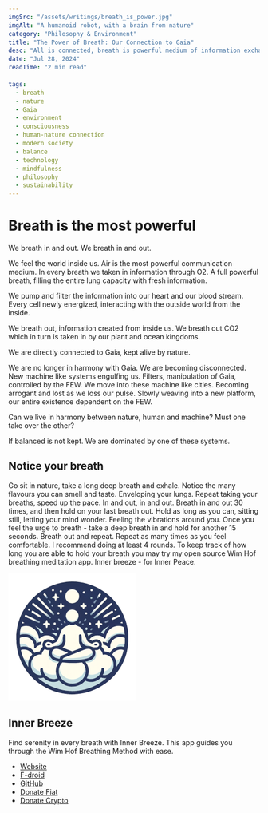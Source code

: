 ```yaml
---
imgSrc: "/assets/writings/breath_is_power.jpg"
imgAlt: "A humanoid robot, with a brain from nature"
category: "Philosophy & Environment"
title: "The Power of Breath: Our Connection to Gaia"
desc: "All is connected, breath is powerful medium of information exchange between organisms and systems."
date: "Jul 28, 2024"
readTime: "2 min read"

tags:
  - breath
  - nature
  - Gaia
  - environment
  - consciousness
  - human-nature connection
  - modern society
  - balance
  - technology
  - mindfulness
  - philosophy
  - sustainability
---
```


# Breath is the most powerful

We breath in and out. We breath in and out.

We feel the world inside us. Air is the most powerful communication medium. In every breath we taken in information through O2. A full powerful breath, filling the entire lung capacity with fresh information.

We pump and filter the information into our heart and our blood stream.
Every cell newly energized, interacting with the outside world from the inside.

We breath out, information created from inside us. We breath out CO2 which in turn is taken in by our plant and ocean kingdoms.

We are directly connected to Gaia, kept alive by nature.

We are no longer in harmony with Gaia. We are becoming disconnected. New machine like systems engulfing us. Filters, manipulation of Gaia, controlled by the FEW. We move into these machine like cities. Becoming arrogant and lost as we loss our pulse. Slowly weaving into a new platform, our entire existence dependent on the FEW.

Can we live in harmony between nature, human and machine? Must one take over the other?

If balanced is not kept. We are dominated by one of these systems.

## Notice your breath
Go sit in nature, take a long deep breath and exhale. Notice the many flavours you can smell and taste. Enveloping your lungs. Repeat taking your breaths, speed up the pace. In and out, in and out. Breath in and out 30 times, and then hold on your last breath out. Hold as long as you can, sitting still, letting your mind wonder. Feeling the vibrations around you. Once you feel the urge to breath - take a deep breath in and hold for another 15 seconds. Breath out and repeat. Repeat as many times as you feel comfortable. I recommend doing at least 4 rounds. To keep track of how long you are able to hold your breath you may try my open source Wim Hof breathing meditation app. Inner breeze - for Inner Peace.

![Inner Breeze Logo](../assets/inner_breeze.png)

## Inner Breeze
Find serenity in every breath with Inner Breeze. This app guides you through the Wim Hof Breathing Method with ease.
- [Website](https://inner-breeze.app)
- [F-droid](https://f-droid.org/packages/io.naox.inbe/)
- [GitHub](https://github.com/naoxio/inner_breeze)
- [Donate Fiat](https://buy.stripe.com/cN29CM5OR1xD75e28c?locale=en&__embed_source=buy_btn_1P9BKtDfOnP3YLAAG0tchOpX)
- [Donate Crypto](https://trocador.app/en/anonpay/?ticker_to=xmr&network_to=Mainnet&address=87uZdfZnt7GWaCggH42UDQ9mCf8g2c2GQ6aJNvaHREYGGH7bYAd4ESNTzHU2RWX48F3oPKJqRmpwqGnhAfWMypZ1FaHmxBW&donation=True&amount=0.1&name=Inner+Breeze&description=Thank+you+for+supporting+Inner+Breeze%21&email=waotzi@proton.me&ticker_from=xmr&network_from=Mainnet&buttonbgcolor=27355e&bgcolor=)

